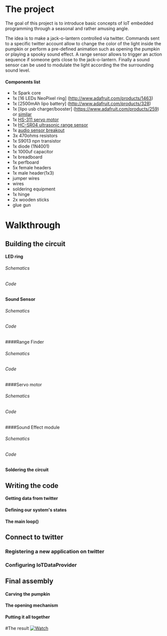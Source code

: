 # The project 
The goal of this project is to introduce basic concepts of IoT embedded programming through a seasonal and rather amusing angle. 

The idea is to make a jack-o-lantern controlled via twitter. Commands sent to a specific twitter account allow to change the color
of the light inside the pumpkin or perform a pre-defined animation such as opening the pumpkin or playing a spooky sound effect. 
A range sensor allows to trigger an action sequence if someone gets close to the jack-o-lantern. Finally a sound sensor can be used
to modulate the light according the the surrounding sound level. 

#### Components list
* 1x Spark core
* 1x [16 LEDs NeoPixel ring] (http://www.adafruit.com/products/1463) 
* 1x [2500mAh lipo battery] (http://www.adafruit.com/products/328)
* 1x [lipo usb charger/booster] (https://www.adafruit.com/products/259) or [similar](https://www.sparkfun.com/products/11231)
* 1x [HS-311 servo motor](https://www.servocity.com/html/hs-311_standard.html#.Vih94WvX2Iw)
* 1x [HC-SR04 ultrasonic range sensor](http://www.sainsmart.com/ultrasonic-ranging-detector-mod-hc-sr04-distance-sensor.html) 
* 1x [audio sensor breakout](http://www.adafruit.com/products/1063)
* 3x 470ohms resistors
* 1x S9013 npn transistor
* 1x diode (1N4001)
* 1x 1000uf capacitor
* 1x breadboard
* 1x perfboard
* 5x female headers
* 1x male header(1x3)
* jumper wires
* wires
* soldering equipment
* 1x hinge
* 2x wooden sticks 
* glue gun


# Walkthrough 
## Building the circuit 
#### LED ring
###### Schematics
###### Code

#### Sound Sensor
###### Schematics
###### Code

####Range Finder
###### Schematics
###### Code

####Servo motor
###### Schematics
###### Code

####Sound Effect module
###### Schematics
###### Code

#### Soldering the circuit


## Writing the code
#### Getting data from twitter
#### Defining our system's states
#### The main loop()

## Connect to twitter
### Registering a new application on twitter
### Configuring IoTDataProvider

## Final assembly
#### Carving the pumpkin
#### The opening mechanism
#### Putting it all together 

#The result
[![Watch]()]()
